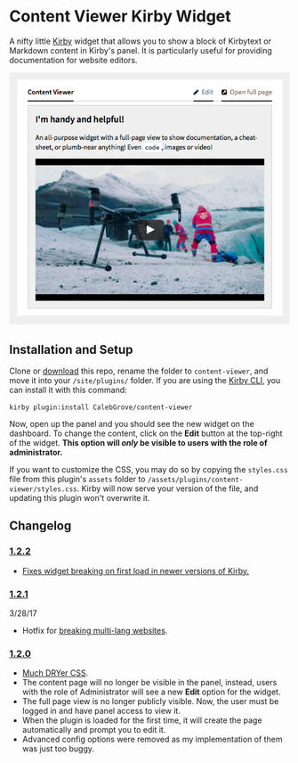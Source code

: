 # Content Viewer Kirby Widget

A nifty little [Kirby](https://getkirby.com) widget that allows you to show a block of Kirbytext or Markdown content in Kirby's panel. It is particularly useful for providing documentation for website editors.

![Screenshot of the widget](screenshot.png)

## Installation and Setup

Clone or [download](https://github.com/CalebGrove/content-viewer/archive/master.zip) this repo, rename the folder to `content-viewer`, and move it into your `/site/plugins/` folder. If you are using the [Kirby CLI](https://github.com/getkirby/cli), you can install it with this command:

	kirby plugin:install CalebGrove/content-viewer

Now, open up the panel and you should see the new widget on the dashboard. To change the content, click on the **Edit** button at the top-right of the widget. **This option will *only* be visible to users with the role of administrator.**

If you want to customize the CSS, you may do so by copying the  `styles.css` file from this plugin's `assets` folder to `/assets/plugins/content-viewer/styles.css`. Kirby will now serve your version of the file, and updating this plugin won't overwrite it.

## Changelog

### [1.2.2](https://github.com/CalebGrove/content-viewer/releases/tag/1.2.2)

* [Fixes widget breaking on first load in newer versions of Kirby.](https://github.com/calebgrove/content-viewer/issues/4)

### [1.2.1](https://github.com/CalebGrove/content-viewer/releases/tag/1.2.1)
3/28/17

* Hotfix for [breaking multi-lang websites](https://github.com/CalebGrove/content-viewer/issues/2).

### [1.2.0](https://github.com/CalebGrove/content-viewer/releases/tag/1.2.0)

* [Much DRYer CSS](https://github.com/CalebGrove/content-viewer/issues/1).
* The content page will no longer be visible in the panel, instead, users with the role of Administrator will see a new **Edit** option for the widget.
* The full page view is no longer publicly visible. Now, the user must be logged in and have panel access to view it.
* When the plugin is loaded for the first time, it will create the page automatically and prompt you to edit it.
* Advanced config options were removed as my implementation of them was just too buggy.
